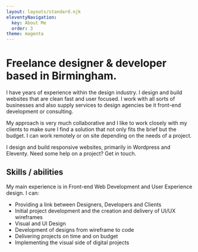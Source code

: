 ```yaml
---
layout: layouts/standard.njk
eleventyNavigation:
  key: About Me
  order: 3
theme: magenta
---
```

<h1 class="title">Freelance designer & developer based in Birmingham.</h1>

I have years of experience within the design industry. I design and build websites that are clean fast and user focused. I work with all sorts of businesses and also supply services to design agencies be it front-end development or consulting.

My approach is very much collaborative and I like to work closely with my clients to make sure I find a solution that not only fits the brief but the budget. I can work remotely or on site depending on the needs of a project.

I design and build responsive websites, primarily in Wordpress and Eleventy. Need some help on a project? Get in touch.

<div class="calling-card">
<h2>Skills / abilities</h2>

<p>My main experience is in Front-end Web Development and User Experience design. I can:</p>
<ul>
  <li>Providing a link between Designers, Developers and Clients</li>
  <li>Initial project development and the creation and delivery of UI/UX wireframes</li>
  <li>Visual and UI Design</li>
  <li>Development of designs from wireframe to code</li>
  <li>Delivering projects on time and on budget</li>
  <li>Implementing the visual side of digital projects</li>
</ul>
</div>


